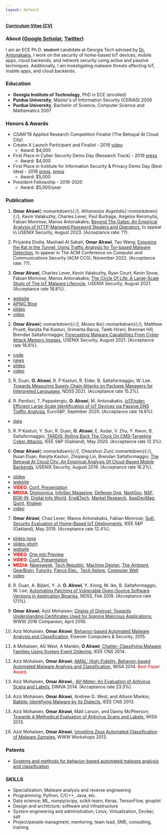```yaml
---
layout: default
---
```

#### [Curriculum Vitae (CV)](/static/oalrawi_cv.pdf)

### About ([Google Scholar](https://scholar.google.com/citations?user=94a6cB4AAAAJ&hl=en), [Twitter](https://twitter.com/oalrawi))
I am an ECE Ph.D. ~~student~~ candidate at Georgia Tech advised by [Dr. Antonakakis](https://www.ece.gatech.edu/faculty-staff-directory/manos-antonakakis).
I work on the security of home-based IoT devices, mobile apps, cloud backends, and network security using active and passive techniques. 
Additionally, I am investigating malware threats affecting IoT, mobile apps, and cloud backends.

### Education
- __Georgia Institute of Technology__, PhD in ECE (enrolled)
- __Purdue University__, Master's of Information Security (CERIAS) 2009
- __Purdue University__, Bachelor of Science, Computer Science and Mathematics 2007

### Honors & Awards
- CSAW’19 Applied Research Competition Finalist (The Betrayal At Cloud City)
- Create-X Launch Participant and Finalist - 2019 [video](https://vimeo.com/354891611#t=187m36s)
  * Award: $4,000
- First Place in Cyber Security Demo Day (Research Track) - 2019 [press](http://iisp.gatech.edu/demo-day-event-recap)
  * Award: $4,000
- First Place in Institute for Information Security & Privacy Demo Day (Best Idea) - 2018 [press](https://www.scs.gatech.edu/news/613110/school-computer-science-students-dominate-demo-day), [press](https://cyber.gatech.edu/cyber-demo-day)
  * Award: $5,000
- President Fellowship - 2016-2020
  * Award: $5,000/year

### Publication 
1. __Omar Alrawi__{::nomarkdown}*{:/}, Athanasios Avgetidis{::nomarkdown}*{:/}, Kevin Valakuzhy, Charles Lever, Paul Burbage, Angelos Keromytis, Fabian Monrose, Manos Antonakakis; [Beyond The Gates: An Empirical Analysis of HTTP-Managed Password Stealers and Operators](#), to appear in USENIX Security, August 2023. (Acceptance rate: ??).

1. Priyanka Dodia, Mashael Al Sabah, __Omar Alrawi__, Tao Wang; [Exposing the Rat in the Tunnel: Using Traffic Analysis for Tor-based Malware Detection](#), to appear in The ACM Conference on Computer and Communications Security (ACM CCS), November 2022. (Acceptance rate: ??).

1. __Omar Alrawi__, Charles Lever, Kevin Valakuzhy, Ryan Court, Kevin Snow, Fabian Monrose, Manos Antonakakis; [The Circle Of Life: A Large-Scale Study of The IoT Malware Lifecycle](/static/papers/alrawi_iot-malware_sec21.pdf), USENIX Security, August 2021. (Acceptance rate 18.8%).
  * [website](https://badthings.info/)
  * [APNIC Blog](https://blog.apnic.net/2021/12/23/preparing-for-the-next-large-scale-iot-botnet-attack/)
  * [slides](https://www.usenix.org/system/files/sec21_slides_alrawi-circle.pdf)
  * [video](https://www.youtube.com/watch?v=1XA-IVSGCoI)

2. __Omar Alrawi__{::nomarkdown}*{:/}, Moses Ike{::nomarkdown}*{:/}, Matthew Pruett, Ranjita Pai Kasturi, Srimanta Barua, Taleb Hirani, Brennan Hill, Brendan Saltaformaggio; [Forecasting Malware Capabilities From Cyber Attack Memory Images](/static/papers/alrawi_forecast_sec21.pdf), USENIX Security, August 2021. (Acceptance rate 18.8%).
  * [code](https://github.com/CyFI-Lab-Public/Forecast)
  * [news](https://www.ece.gatech.edu/news/648843/new-open-source-tool-gives-cybersecurity-pros-integrated-approach-combat-malware)
  * [slides](https://www.usenix.org/system/files/sec21_slides_alrawi_forecasting.pdf)
  * [video](https://www.youtube.com/watch?v=K1YgUoO8g2g)

3. R. Duan, __O. Alrawi__, R. P Kasturi, R. Elder, B. Saltaformaggio, W. Lee. [Towards Measuring Supply Chain Attacks on Package Managers for Interpreted Languages](/static/papers/supply-chain-NDSS21.pdf), NDSS 2021. (Acceptance rate 15.2%).

4. R. Perdisci, T. Papastergiu, __O. Alrawi__, M. Antonakakis. [IoTFinder: Efficient Large-Scale Identification of IoT Devices via Passive DNS Traffic Analysis](/static/papers/IoTFinder-ESP20.pdf), EuroS&P, Septmber 2020. (Acceptance rate 14.6%).
  * [data](https://yourthings.info/data)

5. R. P Kasturi, Y. Sun, R. Duan, __O. Alrawi__, E. Asdar, V. Zhu, Y. Kwon, B. Saltaformaggio; [TARDIS: Rolling Back The Clock On CMS-Targeting Cyber Attacks](/static/papers/kasturi_tardis_sp20.pdf), IEEE S&P (Oakland), May 2020. (Acceptance rate 12.3%).

6. __Omar Alrawi__{::nomarkdown}*{:/}, Chaoshun Zuo{::nomarkdown}*{:/}, Ruian Duan, Ranjita Kasturi, Zhiqiang Lin, Brendan Saltaformaggio; [The Betrayal At Cloud City: An Empirical Analysis Of Cloud-Based Mobile Backends](/static/papers/alrawi_cloudcity_sec19.pdf), USENIX Security, August 2019. (Acceptance rate 16.2%).
  * [slides](/static/slides/USESEC_cloudcity_aug_19.pdf)
  * [website](https://mobilebackend.vet)
  * <span style="color:red">__VIDEO__</span>: [Conf. Presentation](https://www.youtube.com/watch?v=TIIMrOE389k)
  * <span style="color:red">__MEDIA__</span>: [Diginomica](https://diginomica.com/cloud-based-app-backends-rats-nest-mobile-phone-security-vulnerabilities), [InfoSec Magazine](https://www.infosecurity-magazine.com/news/cloud-services-compromise-mobile/), [Defense One](https://www.defenseone.com/technology/2019/08/new-tool-reveals-big-vulnerabilities-mobile-apps-use-multiple-clouds/159133/), [NextGov](https://www.nextgov.com/cybersecurity/2019/08/new-tool-reveals-big-vulnerabilities-mobile-apps-use-multiple-clouds/159169/), [NSF](https://www.nsf.gov/discoveries/disc_summ.jsp?cntn_id=299054&org=NSF&from=news), [BGR-IN](https://www.bgr.in/news/top-5000-free-android-apps-have-security-bugs-in-the-back-end-system-report/), [Digital Info World](https://www.digitalinformationworld.com/2019/08/vulnerabilities-top-5000-free-apps-google-play-store.html), [Eng&Tech](https://eandt.theiet.org/content/articles/2019/08/the-cloud-systems-behind-popular-apps-are-open-to-attack-researchers-find/), [Market Research](https://www.amarketresearchreport.com/tech-experts-reveal-vulnerabilities-prone-to-allowing-incidence-of-database-hacking/49426/), [AppDevMag](https://adtmag.com/articles/2019/08/15/backend-security.aspx), [Quint](https://www.thequint.com/tech-and-auto/tech-news/bugs-found-in-more-than-5000-apps-on-google-play-store), [Khaleej](https://www.khaleejtimes.com/technology/be-cautious-when-installing-free-apps-from-google-play-store)
  * [video](https://www.youtube.com/watch?v=TIIMrOE389k)

7. __Omar Alrawi__, Chaz Lever, Manos Antonakakis, Fabian Monrose; [SoK: Security Evaluation of Home-Based IoT Deployments](/static/papers/alrawi_sok_sp19.pdf), IEEE S&P (Oakland), May 2019. (Acceptance rate 12.4%).
  * [slides-long](/static/slides/M3AAWG_iot_feb_2019.pdf)
  * [slides-short](/static/slides/IEEESP_iot_may_2019.pdf)
  * [website](https://yourthings.info)
  * <span style="color:red">__VIDEO__</span>: [One min Preview](https://www.youtube.com/watch?v=-KCia-uTr-8) 
  * <span style="color:red">__VIDEO__</span>: [Conf. Presentation](https://www.youtube.com/watch?v=Yg807tkRSZ8) 
  * <span style="color:red">__MEDIA__</span>: [Newsweek](https://www.newsweek.com/2019/11/01/trust-internet-things-hacks-vulnerabilities-1467540.html), [Tech Republic](https://www.techrepublic.com/article/learn-how-insecure-your-iot-devices-are-with-yourthings-scorecards/), [Machine Design](https://www.machinedesign.com/iot/engineers-evaluate-consumer-iot-devices-security-risks), [The Ambient](https://www.the-ambient.com/features/yourthings-website-smart-home-security-rating-1908), [GearBrain](https://www.gearbrain.com/smart-home-device-security-2640394769.html), [Futurity](https://www.futurity.org/internet-connected-devices-security-risks-website-2150812/), [Fierce Elec.](https://www.fierceelectronics.com/electronics/thinking-about-iot-device-for-your-home-check-security-first), [Tech Xplore](https://techxplore.com/news/2019-09-website-internet-connected-devices.html), [Computer Welt](https://computerwelt.at/news/webseite-bewertet-sicherheit-von-iot-geraeten/)
  * [video](https://www.youtube.com/watch?v=Yg807tkRSZ8)

8. R. Duan, A. Bijlani, Y. Ji, __O. Alrawi__, Y. Xiong, M. Ike, B. Saltaformaggio, W. Lee; [Automating Patching of Vulnerable Open-Source Software Versions in Application Binaries](/static/papers/duan_osspatch_ndss19.pdf), NDSS, Feb 2019. (Acceptance rate 17.1%).

9. __Omar Alrawi__, Aziz Mohaisen; [Chains of Distrust: Towards Understanding Certificates Used for Signing Malicious Applications](/static/papers/malcert.pdf), WWW 2016 Companion, April 2016.
10. Aziz Mohaisen, __Omar Alrawi__; [Behavior-based Automated Malware Analysis and Classification](/static/papers/15-cose.pdf), Elsevier Computers & Security, 2015.

11. A Mohaisen, AG West, A Mankin, __O Alrawi__; [Chatter: Classifying Malware Families Using System Event Ordering.](/static/papers/chatter-tr.pdf)  IEEE CNS 2014.

12. Aziz Mohaisen, __Omar Alrawi__; [AMAL: High-Fidelity, Behavior-based Automated Malware Analysis and Classification.](/static/papers/amal-wisa14.pdf)  WISA 2014. <span style="color:red">Best Paper Award</span>. 

13. Aziz Mohaisen, __Omar Alrawi__,; [AV-Meter: An Evaluation of Antivirus Scans and Labels.](/static/papers/avmeter-dimva.pdf)  DIMVA 2014. (Acceptance rate 23.3%).

14. Aziz Mohaisen, __Omar Alrawi__, Andrew G. West, and Allison Mankin; [Babble: Identifying Malware by Its Dialects.](/static/papers/babble-cns13.pdf)  IEEE CNS 2013.

15. Aziz Mohaisen, __Omar Alrawi__, Matt Larson, and Danny McPherson; [Towards A Methodical Evaluation of Antivirus Scans and Labels.](/static/papers/wisa2013labels.pdf) WISA 2013.

16. Aziz Mohaisen, __Omar Alrawi__; [Unveiling Zeus Automated Classification of Malware Samples.](/static/papers/unzeus_www13.pdf) WWW Workshops 2013.


### Patents
- [Systems and methods for behavior-based automated malware analysis and classification](https://www.google.com/patents/US20150244733)

### SKILLS
- Specialization; Malware analysis and reverse engineering
- Programming; Python, C/C++, Java, etc.
- Data science; ML, numpy/scipy, scikit-learn, Keras, TensorFlow, gnuplot
- Design and architcture; software and infrastructure
- System engineering and administration; Linux, Virtualization, Docker, salt
- Project/people managment; mentoring, team lead, SME, consulting, training
